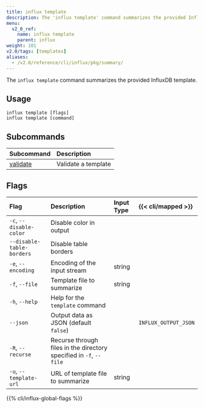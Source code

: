 ```yaml
---
title: influx template
description: The 'influx template' command summarizes the provided InfluxDB template.
menu:
  v2_0_ref:
    name: influx template
    parent: influx
weight: 101
v2.0/tags: [templates]
aliases:
  - /v2.0/reference/cli/influx/pkg/summary/
---
```


The `influx template` command summarizes the provided InfluxDB template.

## Usage
```
influx template [flags]
influx template [command]
```

## Subcommands
| Subcommand                                               | Description         |
|:----------                                               |:-----------         |
| [validate](/v2.0/reference/cli/influx/template/validate) | Validate a template |

## Flags
| Flag                      | Description                                                        | Input Type | {{< cli/mapped >}}   |
|:----                      |:-----------                                                        |:---------- |:------------------   |
| `-c`, `--disable-color`   | Disable color in output                                            |            |                      |
| `--disable-table-borders` | Disable table borders                                              |            |                      |
| `-e`, `--encoding`        | Encoding of the input stream                                       | string     |                      |
| `-f`, `--file`            | Template file to summarize                                         | string     |                      |
| `-h`, `--help`            | Help for the `template` command                                    |            |                      |
| `--json`                  | Output data as JSON (default `false`)                              |            | `INFLUX_OUTPUT_JSON` |
| `-R`, `--recurse`         | Recurse through files in the directory specified in `-f`, `--file` |            |                      |
| `-u`, `--template-url`    | URL of template file to summarize                                  | string     |                      |

{{% cli/influx-global-flags %}}
